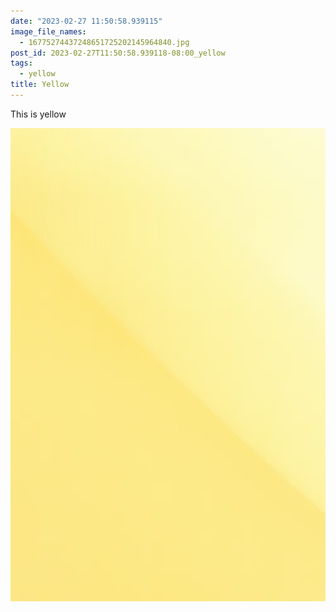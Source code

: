 ```yaml
---
date: "2023-02-27 11:50:58.939115"
image_file_names:
  - 16775274437248651725202145964840.jpg
post_id: 2023-02-27T11:50:58.939118-08:00_yellow
tags:
  - yellow
title: Yellow
---
```


This is yellow

![](images/16775274437248651725202145964840.jpg)
